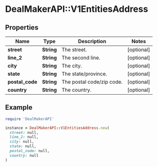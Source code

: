 # DealMakerAPI::V1EntitiesAddress

## Properties

| Name | Type | Description | Notes |
| ---- | ---- | ----------- | ----- |
| **street** | **String** | The street. | [optional] |
| **line_2** | **String** | The second line. | [optional] |
| **city** | **String** | The city. | [optional] |
| **state** | **String** | The state/province. | [optional] |
| **postal_code** | **String** | The postal code/zip code. | [optional] |
| **country** | **String** | The country. | [optional] |

## Example

```ruby
require 'DealMakerAPI'

instance = DealMakerAPI::V1EntitiesAddress.new(
  street: null,
  line_2: null,
  city: null,
  state: null,
  postal_code: null,
  country: null
)
```

